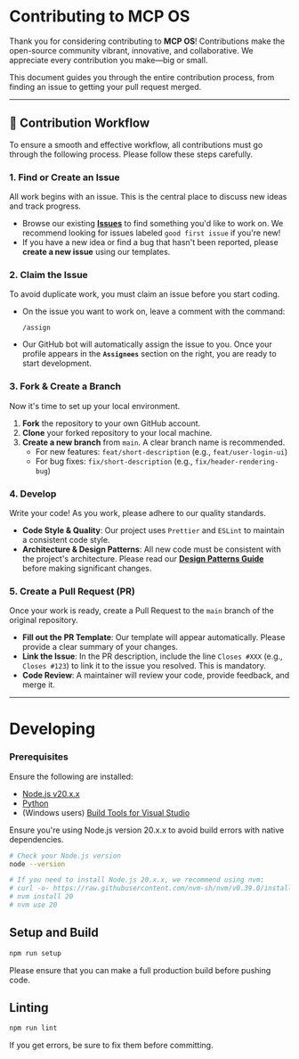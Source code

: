 # Contributing to MCP OS

Thank you for considering contributing to **MCP OS**! Contributions make the open-source community vibrant, innovative, and collaborative. We appreciate every contribution you make—big or small.

This document guides you through the entire contribution process, from finding an issue to getting your pull request merged.

---

## 🚀 Contribution Workflow

To ensure a smooth and effective workflow, all contributions must go through the following process. Please follow these steps carefully.

### 1. Find or Create an Issue

All work begins with an issue. This is the central place to discuss new ideas and track progress.

-   Browse our existing [**Issues**](https://github.com/byjit/mcp-os/issues) to find something you'd like to work on. We recommend looking for issues labeled `good first issue` if you're new!
-   If you have a new idea or find a bug that hasn't been reported, please **create a new issue** using our templates.

### 2. Claim the Issue

To avoid duplicate work, you must claim an issue before you start coding.

-   On the issue you want to work on, leave a comment with the command:
    ```
    /assign
    ```
-   Our GitHub bot will automatically assign the issue to you. Once your profile appears in the **`Assignees`** section on the right, you are ready to start development.

### 3. Fork & Create a Branch

Now it's time to set up your local environment.

1.  **Fork** the repository to your own GitHub account.
2.  **Clone** your forked repository to your local machine.
3.  **Create a new branch** from `main`. A clear branch name is recommended.
    -   For new features: `feat/short-description` (e.g., `feat/user-login-ui`)
    -   For bug fixes: `fix/short-description` (e.g., `fix/header-rendering-bug`)

### 4. Develop

Write your code! As you work, please adhere to our quality standards.

-   **Code Style & Quality**: Our project uses `Prettier` and `ESLint` to maintain a consistent code style.
-   **Architecture & Design Patterns**: All new code must be consistent with the project's architecture. Please read our **[Design Patterns Guide](https://github.com/byjit/mcp-os/blob/main/docs/DESIGN_PATTERNS.md)** before making significant changes.

### 5. Create a Pull Request (PR)

Once your work is ready, create a Pull Request to the `main` branch of the original repository.

-   **Fill out the PR Template**: Our template will appear automatically. Please provide a clear summary of your changes.
-   **Link the Issue**: In the PR description, include the line `Closes #XXX` (e.g., `Closes #123`) to link it to the issue you resolved. This is mandatory.
-   **Code Review**: A maintainer will review your code, provide feedback, and merge it.

---

# Developing

### Prerequisites

Ensure the following are installed:
- [Node.js v20.x.x](https://nodejs.org/en/download)
- [Python](https://www.python.org/downloads/)
- (Windows users) [Build Tools for Visual Studio](https://visualstudio.microsoft.com/downloads/)

Ensure you're using Node.js version 20.x.x to avoid build errors with native dependencies.

```bash
# Check your Node.js version
node --version

# If you need to install Node.js 20.x.x, we recommend using nvm:
# curl -o- https://raw.githubusercontent.com/nvm-sh/nvm/v0.39.0/install.sh | bash
# nvm install 20
# nvm use 20
```

## Setup and Build

```bash
npm run setup
```
Please ensure that you can make a full production build before pushing code.



## Linting

```bash
npm run lint
```

If you get errors, be sure to fix them before committing.
